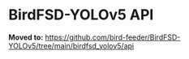 # BirdFSD-YOLOv5 API

**Moved to:** https://github.com/bird-feeder/BirdFSD-YOLOv5/tree/main/birdfsd_yolov5/api
